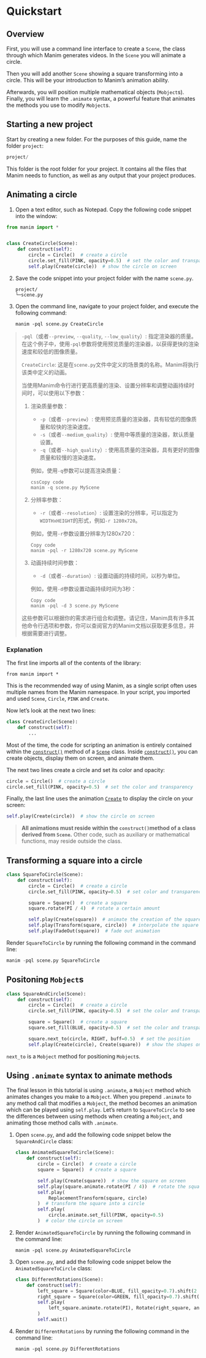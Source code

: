 # Quickstart

## Overview

First, you will use a command line interface to create a `Scene`, the class through which Manim generates videos. In the `Scene` you will animate a circle. 

Then you will add another `Scene` showing a square transforming into a circle. This will be your introduction to Manim’s animation ability.

 Afterwards, you will position multiple mathematical objects (`Mobject`s). Finally, you will learn the `.animate` syntax, a powerful feature that animates the methods you use to modify `Mobject`s.

## Starting a new project

Start by creating a new folder. For the purposes of this guide, name the folder `project`:

```python
project/
```

This folder is the root folder for your project. It contains all the files that Manim needs to function, as well as any output that your project produces.

## Animating a circle

1. Open a text editor, such as Notepad. Copy the following code snippet into the window:

```python
from manim import *


class CreateCircle(Scene):
    def construct(self):
        circle = Circle()  # create a circle
        circle.set_fill(PINK, opacity=0.5)  # set the color and transparency
        self.play(Create(circle))  # show the circle on screen
```

2. Save the code snippet into your project folder with the name `scene.py`.

   ```shell
   project/
   └─scene.py
   ```

3. Open the command line, navigate to your project folder, and execute the following command:

   ```shell
   manim -pql scene.py CreateCircle
   ```

> `-pql`（或者`--preview`, `--quality`, `--low_quality`）: 指定渲染器的质量。在这个例子中，使用`-pql`参数将使用预览质量的渲染器，以获得更快的渲染速度和较低的图像质量。
>
> `CreateCircle`: 这是在`scene.py`文件中定义的场景类的名称。Manim将执行该类中定义的动画。
>
> 当使用Manim命令行进行更高质量的渲染、设置分辨率和调整动画持续时间时，可以使用以下参数：
>
> 1. 渲染质量参数：
>
>    - `-p`（或者`--preview`）: 使用预览质量的渲染器，具有较低的图像质量和较快的渲染速度。
>    - `-s`（或者`--medium_quality`）: 使用中等质量的渲染器，默认质量设置。
>    - `-q`（或者`--high_quality`）: 使用高质量的渲染器，具有更好的图像质量和较慢的渲染速度。
>
>    例如，使用`-q`参数可以提高渲染质量：
>
>    ```
>    cssCopy code
>    manim -q scene.py MyScene
>    ```
>
> 2. 分辨率参数：
>
>    - `-r`（或者`--resolution`）: 设置渲染的分辨率，可以指定为`WIDTHxHEIGHT`的形式，例如`-r 1280x720`。
>
>    例如，使用`-r`参数设置分辨率为1280x720：
>
>    ```
>    Copy code
>    manim -pql -r 1280x720 scene.py MyScene
>    ```
>
> 3. 动画持续时间参数：
>
>    - `-d`（或者`--duration`）: 设置动画的持续时间，以秒为单位。
>
>    例如，使用`-d`参数设置动画持续时间为3秒：
>
>    ```
>    Copy code
>    manim -pql -d 3 scene.py MyScene
>    ```
>
> 这些参数可以根据你的需求进行组合和调整。请记住，Manim具有许多其他命令行选项和参数，你可以查阅官方的Manim文档以获取更多信息，并根据需要进行调整。

### Explanation

The first line imports all of the contents of the library:

```
from manim import *
```



This is the recommended way of using Manim, as a single script often uses multiple names from the Manim namespace. In your script, you imported and used `Scene`, `Circle`, `PINK` and `Create`.

Now let’s look at the next two lines:

```python
class CreateCircle(Scene):
    def construct(self):
        ...
```



Most of the time, the code for scripting an animation is entirely contained within the [`construct()`](https://docs.manim.community/en/stable/reference/manim.scene.scene.Scene.html#manim.scene.scene.Scene.construct) method of a [`Scene`](https://docs.manim.community/en/stable/reference/manim.scene.scene.Scene.html#manim.scene.scene.Scene) class. Inside [`construct()`](https://docs.manim.community/en/stable/reference/manim.scene.scene.Scene.html#manim.scene.scene.Scene.construct), you can create objects, display them on screen, and animate them.

The next two lines create a circle and set its color and opacity:

```python
circle = Circle()  # create a circle
circle.set_fill(PINK, opacity=0.5)  # set the color and transparency
```



Finally, the last line uses the animation [`Create`](https://docs.manim.community/en/stable/reference/manim.animation.creation.Create.html#manim.animation.creation.Create) to display the circle on your screen:

```python
self.play(Create(circle))  # show the circle on screen
```

> **All animations must reside within the `construct()`method of a class derived from `Scene`.** Other code, such as auxiliary or mathematical functions, may reside outside the class.

## Transforming a square into a circle

```python
class SquareToCircle(Scene):
    def construct(self):
        circle = Circle()  # create a circle
        circle.set_fill(PINK, opacity=0.5)  # set color and transparency

        square = Square()  # create a square
        square.rotate(PI / 4)  # rotate a certain amount

        self.play(Create(square))  # animate the creation of the square
        self.play(Transform(square, circle))  # interpolate the square into the circle
        self.play(FadeOut(square))  # fade out animation
```

Render `SquareToCircle` by running the following command in the command line:

```python
manim -pql scene.py SquareToCircle
```

## Positoning `Mobject`s

```python
class SquareAndCircle(Scene):
    def construct(self):
        circle = Circle()  # create a circle
        circle.set_fill(PINK, opacity=0.5)  # set the color and transparency

        square = Square()  # create a square
        square.set_fill(BLUE, opacity=0.5)  # set the color and transparency

        square.next_to(circle, RIGHT, buff=0.5)  # set the position
        self.play(Create(circle), Create(square))  # show the shapes on screen
```

`next_to` is a `Mobject` method for positioning `Mobject`s.

## Using `.animate` syntax to animate methods

The final lesson in this tutorial is using `.animate`, a `Mobject` method which animates changes you make to a `Mobject`. When you prepend `.animate` to any method call that modifies a `Mobject`, the method becomes an animation which can be played using `self.play`. Let’s return to `SquareToCircle` to see the differences between using methods when creating a `Mobject`, and animating those method calls with `.animate`.

1. Open `scene.py`, and add the following code snippet below the `SquareAndCircle` class:

   ```python
   class AnimatedSquareToCircle(Scene):
       def construct(self):
           circle = Circle()  # create a circle
           square = Square()  # create a square
   
           self.play(Create(square))  # show the square on screen
           self.play(square.animate.rotate(PI / 4))  # rotate the square
           self.play(
               ReplacementTransform(square, circle)
           )  # transform the square into a circle
           self.play(
               circle.animate.set_fill(PINK, opacity=0.5)
           )  # color the circle on screen
   ```

2. Render `AnimatedSquareToCircle` by running the following command in the command line:

   ```shell
   manim -pql scene.py AnimatedSquareToCircle
   ```

3. Open `scene.py`, and add the following code snippet below the `AnimatedSquareToCircle` class:

   ```python
   class DifferentRotations(Scene):
       def construct(self):
           left_square = Square(color=BLUE, fill_opacity=0.7).shift(2 * LEFT)
           right_square = Square(color=GREEN, fill_opacity=0.7).shift(2 * RIGHT)
           self.play(
               left_square.animate.rotate(PI), Rotate(right_square, angle=PI), run_time=2
           )
           self.wait()
   ```

4. Render `DifferentRotations` by running the following command in the command line:

   ```
   manim -pql scene.py DifferentRotations
   ```

   

​		































